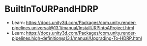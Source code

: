 # BuiltInToURPandHDRP
- Learn: https://docs.unity3d.com/Packages/com.unity.render-pipelines.universal@13.1/manual/InstallURPIntoAProject.html
- Learn: https://docs.unity3d.com/Packages/com.unity.render-pipelines.high-definition@13.1/manual/Upgrading-To-HDRP.html
